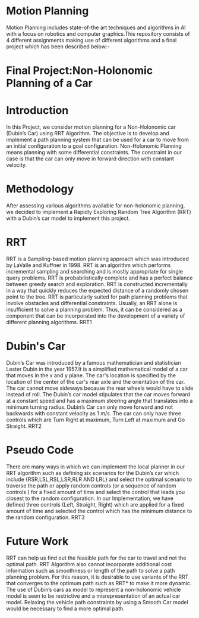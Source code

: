 # Motion Planning
Motion Planning includes state-of-the art techniques and algorithms in AI with a focus on robotics and computer graphics.This repository consists of 4 different assignments making use of different algorithms and a final project which has been described below:-

# Final Project:Non-Holonomic Planning of a Car
# Introduction
In this Project, we consider motion planning for a Non-Holonomic car (Dubin’s Car)
using RRT Algorithm. The objective is to develop and implement a path planning
system that can be used for a car to move from an initial configuration to a goal
configuration. Non-Holonomic Planning means planning with some differential
constraints. The constraint in our case is that the car can only move in forward direction
with constant velocity.

# Methodology
After assessing various algorithms available for non-holonomic planning, we decided to
implement a Rapidly Exploring Random Tree Algorithm (RRT) with a Dubin’s car
model to implement this project.

# RRT

RRT is a Sampling-based motion planning approach which was introduced by LaValle
and Kuffner in 1998. RRT is an algorithm which performs incremental sampling and
searching and is mostly appropriate for single query problems. RRT is probabilistically
complete and has a perfect balance between greedy search and exploration. RRT is
constructed incrementally in a way that quickly reduces the expected distance of a
randomly chosen point to the tree. RRT is particularly suited for path planning
problems that involve obstacles and differential constraints. Usually, an RRT alone is
insufficient to solve a planning problem. Thus, it can be considered as a component that
can be incorporated into the development of a variety of different planning algorithms.
RRT1

# Dubin's Car

Dubin’s Car was introduced by a famous mathematician and statistician Lester Dubin in the year 1957.It is a simplified mathematical model of a car that moves in the x and y plane. The car's location is specified by the location of the center of the car's rear axle and the orientation of the car. The car cannot move sideways because the rear wheels would have to slide instead of roll. The Dubin’s car model stipulates that the car moves forward at a constant speed and has a maximum steering angle that translates into a minimum turning radius. Dubin’s Car can only move forward and not backwards with constant velocity as 1 m/s. The car can only have three controls which are Turn Right at maximum, Turn Left at maximum and Go Straight.
RRT2

# Pseudo Code
There are many ways in which we can implement the local planner in our RRT algorithm such as defining six scenarios for the Dubin’s car which include {RSR,LSL,RSL,LSR,RLR AND LRL} and select the optimal scenario to traverse the path or apply random controls (or a sequence of random controls ) for a fixed amount of time and select the control that leads you closest to the random configuration. In our Implementation, we have defined three controls (Left, Straight, Right) which are applied for a fixed amount of time and selected the control which has the minimum distance to the random configuration.
RRT3

# Future Work
RRT can help us find out the feasible path for the car to travel and not the optimal path. RRT Algorithm also cannot incorporate additional cost information such as smoothness or length of the path to solve a path planning problem. For this reason, it is desirable to use variants of the RRT that converges to the optimum path such as RRT* to make it more dynamic. The use of Dubin’s cars as model to represent a non-holonomic vehicle model is seen to be restrictive and a misrepresentation of an actual car model. Relaxing the vehicle path constraints by using a Smooth Car model would be necessary to find a more optimal path.

